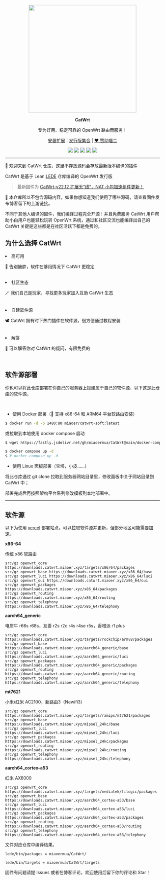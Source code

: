 <p align="center">
<img width="350" src="https://fastly.jsdelivr.net/gh/miaoermua/CatCDN@main/images/CatWrt logo.jpg">
</p>

<p align="center">
<b>CatWrt</b>
</p>

<div align="center">

专为好用、稳定可靠的 OpenWrt 路由而服务！

[安装扩展](https://www.miaoer.xyz/posts/network/catwrt-expand) | [发行版集合](https://www.miaoer.xyz/posts/network/catwrt) | [❤️ 赞助喵二](https://www.miaoer.xyz/sponsor)

[![](https://img.shields.io/badge/blog-@CatWrt.svg)](https://www.miaoer.xyz/network/catwrt)
[![](https://img.shields.io/github/v/release/miaoermua/CatWrt)](https://github.com/miaoermua/CatWrt/releases)
[![](https://img.shields.io/docker/stars/miaoer/catwrt-soft)](https://hub.docker.com/r/miaoer/catwrt-soft)
[![](https://img.shields.io/docker/image-size/miaoer/catwrt-soft)](https://hub.docker.com/r/miaoer/catwrt-soft)
[![](https://img.shields.io/github/last-commit/tensorflow/tensorflow.svg)](https://github.com/miaoermua/CatWrt/commits/main)

</div>

***

🎯 欢迎来到 CatWrt 仓库，这里不存放源码会存放最新版本编译的插件

CatWrt 是基于 Lean [LEDE](https://github.com/coolsnowwolf/lede) 仓库编译的 OpenWrt 发行版

> 最新固件为 [CatWrt-v22.12 扩展无“线”，NAT 小包加速组件更新！](https://www.miaoer.xyz/posts/network/catwrt-v22.12)


🧲 本仓库所以不包含源码内容，如果你想知道我们使用了哪些源码，请查看固件发布博客留下的上游链接。

不同于其他人编译的固件，我们编译过程完全开源！并且免费服务 CatWrt 用户帮助小白用户也能轻松玩转 OpenWrt 系统，通过和社区交流也能编译出自己的 CatWrt 关键是这些都是在社区活跃下都是免费的。

## 为什么选择 CatWrt

<li>高可用</li>
<p>👋 告别臃肿，软件在够用情况下 CatWrt 更稳定</p><br>

<li>社区生态</li>
<p>🪄 我们自己是玩家，寻找更多玩家加入互助 CatWrt 生态</p><br>

<li>自建软件源</li>
<p>🕊️ CatWrt 拥有时下热门插件在软件源，很方便通过教程安装</p><br>

<li>解答</li>
<p>🎈 可以解答你对 CatWrt 的疑问，有限免费的</p><br>

## 软件源部署

你也可以将此仓库部署在你自己的服务器上搭建属于自己的软件源，以下这是此仓库的软件源。

<br>

- 使用 Docker 部署（🚀 支持 x86-64 和 ARM64 平台软路由安装）

```bash
$ docker run -d -p 1480:80 miaoer/catwrt-soft:latest
```

或拉取到本地使用 docker compose 启动

```bash
$ wget https://fastly.jsdelivr.net/gh/miaoermua/CatWrt@main/docker-compose.yml

$ docker compose up -d  
$ # docker-compose up -d
```

- 使用 Linux 面板部署（宝塔，小皮……）

将此仓库通过 git clone 拉取到服务器网站目录里，修改面板中关于网站目录到 CatWrt 中；

部署完成后再按照架构平台系列修改模板到本地部署中。

***
## 软件源

以下为使用 [vercel](https://vercel.com) 部署站点，可以拉取软件源并更新，但部分地区可能需要加速。

**x86-64**

传统 x86 软路由

```mirrors
src/gz openwrt_core https://downloads.catwrt.miaoer.xyz/targets/x86/64/packages
src/gz openwrt_base https://downloads.catwrt.miaoer.xyz/x86_64/base
src/gz openwrt_luci https://downloads.catwrt.miaoer.xyz/x86_64/luci
src/gz openwrt_oui https://downloads.catwrt.miaoer.xyz/x86_64/oui
src/gz openwrt_packages https://downloads.catwrt.miaoer.xyz/x86_64/packages
src/gz openwrt_routing https://downloads.catwrt.miaoer.xyz/x86_64/routing
src/gz openwrt_telephony https://downloads.catwrt.miaoer.xyz/x86_64/telephony
```

**aarch64_generic**

电犀牛 r66s r68s，友善 r2s r2c r4s r4se r5s，香橙派 r1 plus

```mirrors
src/gz openwrt_core https://downloads.catwrt.miaoer.xyz/targets/rockchip/armv8/packages
src/gz openwrt_base https://downloads.catwrt.miaoer.xyz/aarch64_generic/base
src/gz openwrt_luci https://downloads.catwrt.miaoer.xyz/aarch64_generic/luci
src/gz openwrt_packages https://downloads.catwrt.miaoer.xyz/aarch64_generic/packages
src/gz openwrt_routing https://downloads.catwrt.miaoer.xyz/aarch64_generic/routing
src/gz openwrt_telephony https://downloads.catwrt.miaoer.xyz/aarch64_generic/telephony
```

**mt7621**

小米/红米 AC2100，新路由3（Newifi3）

```mirrors
src/gz openwrt_core https://downloads.catwrt.miaoer.xyz/targets/ramips/mt7621/packages
src/gz openwrt_base https://downloads.catwrt.miaoer.xyz/mipsel_24kc/base
src/gz openwrt_luci https://downloads.catwrt.miaoer.xyz/mipsel_24kc/luci
src/gz openwrt_packages https://downloads.catwrt.miaoer.xyz/mipsel_24kc/packages
src/gz openwrt_routing https://downloads.catwrt.miaoer.xyz/mipsel_24kc/routing
src/gz openwrt_telephony https://downloads.catwrt.miaoer.xyz/mipsel_24kc/telephony
```

**aarch64_cortex-a53**

红米 AX6000

```mirrors
src/gz openwrt_core https://downloads.catwrt.miaoer.xyz/targets/mediatek/filogic/packages
src/gz openwrt_base https://downloads.catwrt.miaoer.xyz/aarch64_cortex-a53/base
src/gz openwrt_luci https://downloads.catwrt.miaoer.xyz/aarch64_cortex-a53/luci
src/gz openwrt_packages https://downloads.catwrt.miaoer.xyz/aarch64_cortex-a53/packages
src/gz openwrt_routing https://downloads.catwrt.miaoer.xyz/aarch64_cortex-a53/routing
src/gz openwrt_telephony https://downloads.catwrt.miaoer.xyz/aarch64_cortex-a53/telephony
```

文件对应仓库中编译结果。

```
lede/bin/packages = miaoermua/CatWrt/

lede/bin/targets = miaoermua/CatWrt/targets
```

固件有问题请提 Issues 或者在博客评论，欢迎使用后留下你的评论和 Star！